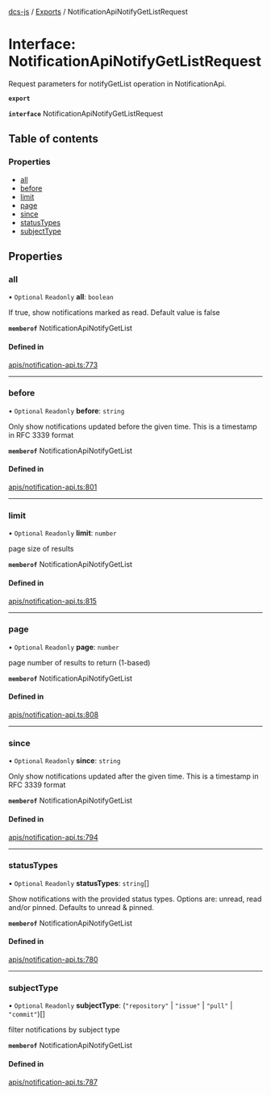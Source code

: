[dcs-js](../README.md) / [Exports](../modules.md) / NotificationApiNotifyGetListRequest

# Interface: NotificationApiNotifyGetListRequest

Request parameters for notifyGetList operation in NotificationApi.

**`export`**

**`interface`** NotificationApiNotifyGetListRequest

## Table of contents

### Properties

- [all](NotificationApiNotifyGetListRequest.md#all)
- [before](NotificationApiNotifyGetListRequest.md#before)
- [limit](NotificationApiNotifyGetListRequest.md#limit)
- [page](NotificationApiNotifyGetListRequest.md#page)
- [since](NotificationApiNotifyGetListRequest.md#since)
- [statusTypes](NotificationApiNotifyGetListRequest.md#statustypes)
- [subjectType](NotificationApiNotifyGetListRequest.md#subjecttype)

## Properties

### <a id="all" name="all"></a> all

• `Optional` `Readonly` **all**: `boolean`

If true, show notifications marked as read. Default value is false

**`memberof`** NotificationApiNotifyGetList

#### Defined in

[apis/notification-api.ts:773](https://github.com/unfoldingWord/dcs-js/blob/b29eb7a/apis/notification-api.ts#L773)

___

### <a id="before" name="before"></a> before

• `Optional` `Readonly` **before**: `string`

Only show notifications updated before the given time. This is a timestamp in RFC 3339 format

**`memberof`** NotificationApiNotifyGetList

#### Defined in

[apis/notification-api.ts:801](https://github.com/unfoldingWord/dcs-js/blob/b29eb7a/apis/notification-api.ts#L801)

___

### <a id="limit" name="limit"></a> limit

• `Optional` `Readonly` **limit**: `number`

page size of results

**`memberof`** NotificationApiNotifyGetList

#### Defined in

[apis/notification-api.ts:815](https://github.com/unfoldingWord/dcs-js/blob/b29eb7a/apis/notification-api.ts#L815)

___

### <a id="page" name="page"></a> page

• `Optional` `Readonly` **page**: `number`

page number of results to return (1-based)

**`memberof`** NotificationApiNotifyGetList

#### Defined in

[apis/notification-api.ts:808](https://github.com/unfoldingWord/dcs-js/blob/b29eb7a/apis/notification-api.ts#L808)

___

### <a id="since" name="since"></a> since

• `Optional` `Readonly` **since**: `string`

Only show notifications updated after the given time. This is a timestamp in RFC 3339 format

**`memberof`** NotificationApiNotifyGetList

#### Defined in

[apis/notification-api.ts:794](https://github.com/unfoldingWord/dcs-js/blob/b29eb7a/apis/notification-api.ts#L794)

___

### <a id="statustypes" name="statustypes"></a> statusTypes

• `Optional` `Readonly` **statusTypes**: `string`[]

Show notifications with the provided status types. Options are: unread, read and/or pinned. Defaults to unread &amp; pinned.

**`memberof`** NotificationApiNotifyGetList

#### Defined in

[apis/notification-api.ts:780](https://github.com/unfoldingWord/dcs-js/blob/b29eb7a/apis/notification-api.ts#L780)

___

### <a id="subjecttype" name="subjecttype"></a> subjectType

• `Optional` `Readonly` **subjectType**: (``"repository"`` \| ``"issue"`` \| ``"pull"`` \| ``"commit"``)[]

filter notifications by subject type

**`memberof`** NotificationApiNotifyGetList

#### Defined in

[apis/notification-api.ts:787](https://github.com/unfoldingWord/dcs-js/blob/b29eb7a/apis/notification-api.ts#L787)
